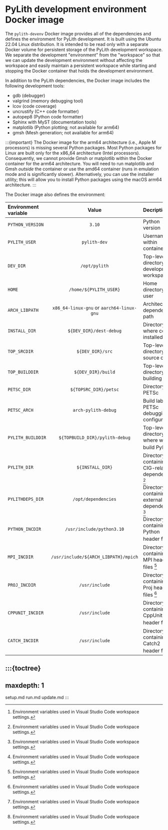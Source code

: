 # PyLith development environment Docker image

The `pylith-devenv` Docker image provides all of the dependencies and defines the environment for PyLith development.
It is built using the Ubuntu 22.04 Linux distribution.
It is intended to be read only with a separate Docker volume for persistent storage of the PyLith development workspace.
We separate the development "environment" from the "workspace" so that we can update the development environment without affecting the workspace and easily maintain a persistent workspace while starting and stopping the Docker container that holds the development environment.

In addition to the PyLith dependencies, the Docker image includes the following development tools:

* gdb (debugger)
* valgrind (memory debugging tool)
* lcov (code coverage)
* uncrustify (C++ code formatter)
* autopep8 (Python code formatter)
* Sphinx with MyST (documentation tools)
* matplotlib (Python plotting; not available for arm64)
* gmsh (Mesh generation; not available for arm64)

:::{important}
The Docker image for the arm64 architecture (i.e., Apple M processors) is missing several Python packages.
Most Python packages for Linux are built only for the x86_64 architecture (Intel processors).
Consequently, we cannot provide Gmsh or matplotlib within the Docker container for the arm64 architecture.
You will need to run matplotlib and Gmsh _outside_ the container or use the amd64 container (runs in emulation mode and is significantly slower).
Alternatively, you can use the installer utility; this will allow you to install Python packages using the macOS arm64 architecture.
:::

The Docker image also defines the environment:

| Environment variable |                 Value                 | Decription                                              |
| :------------------- | :-----------------------------------: | :------------------------------------------------------ |
| `PYTHON_VERSION`     |                 `3.10`                | Python version                                          |
| `PYLITH_USER`        |             `pylith-dev`              | Username within container                               |
| `DEV_DIR`            |             `/opt/pylith`             | Top-level directory for development workspace           |
| `HOME`               |        `/home/${PYLITH_USER}`         | Home directory for user                                 |
| `ARCH_LIBPATH`       |  `x86_64-linux-gnu` or `aarch64-linux-gnu` | Architecture dependent path                        |
| `INSTALL_DIR`        |       `${DEV_DIR}/dest-debug`         | Directory where code is installed                       |
| `TOP_SRCDIR`         |           `${DEV_DIR}/src`            | Top-level directory for source code                     |
| `TOP_BUILDDIR`       |       `${DEV_DIR}/build`              | Top-level directory for building                        |
| `PETSC_DIR`          |         `${TOPSRC_DIR}/petsc`         | Directory for PETSc                                     |
| `PETSC_ARCH`         |          `arch-pylith-debug`          | Build label for PETSc debugging configuration           |
| `PYLITH_BUILDDIR`    |       `${TOPBUILD_DIR}/pylith-debug`  | Top-level directory where we build PyLith [^vscode]     |
| `PYLITH_DIR`         |           `${INSTALL_DIR}`            | Directory containing CIG-related dependencies [^vscode] |
| `PYLITHDEPS_DIR`     |           `/opt/dependencies`         | Directory containing external dependencies [^vscode]    |
| `PYTHON_INCDIR`      |       `/usr/include/python3.10`       | Directory containing Python header files [^vscode]      |
| `MPI_INCDIR`         | `/usr/include/${ARCH_LIBPATH}/mpich`  | Directory containing MPI header files [^vscode]         |
| `PROJ_INCDIR`        |            `/usr/include`             | Directory containing Proj header files [^vscode]        |
| `CPPUNIT_INCDIR`     |            `/usr/include`             | Directory containing CppUnit header files [^vscode]     |
| `CATCH_INCDIR`       |            `/usr/include`             | Directory containing Catch2 header files [^vscode]      |

[^vscode]: Environment variables used in Visual Studio Code workspace settings.

:::{toctree}
---
maxdepth: 1
---
setup.md
run.md
update.md
:::
